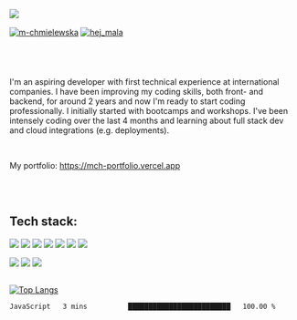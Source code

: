 <img src="https://res.cloudinary.com/fluffy-carnival/image/upload/v1614609630/gitreadme_mgo2o4.png"></img>

<a href="https://linkedin.com/in/m-chmielewska" target="blank"><img align="center" src="https://img.shields.io/badge/LinkedIn-0077B5?style=for-the-badge&logo=linkedin&logoColor=white" alt="m-chmielewska"/></a>
<a href="https://instagram.com/hej_mala" target="blank"><img align="center" src="https://img.shields.io/badge/Instagram-E4405F?style=for-the-badge&logo=instagram&logoColor=white" alt="hej_mala"/></a>

#
<br>

I'm an aspiring developer with first technical experience at international companies. I have been improving my coding skills, both front- and backend, for around 2 years and now I'm ready to start coding professionally. I initially started with bootcamps and workshops. I've been intensely coding over the last 4 months and learning about full stack dev and cloud integrations (e.g. deployments). 

<br>

My portfolio: <a href="https://mch-portfolio.vercel.app/">https://mch-portfolio.vercel.app</a>

<br><br>

## Tech stack:

<img src="https://img.shields.io/badge/JavaScript-323330?style=for-the-badge&logo=javascript&logoColor=F7DF1E"></img> <img src="https://img.shields.io/badge/Node.js-43853D?style=for-the-badge&logo=node.js&logoColor=white"></img> <img src="https://img.shields.io/badge/Express.js-000000?style=for-the-badge&logo=express&logoColor=white"></img> <img src="https://img.shields.io/badge/React-20232A?style=for-the-badge&logo=react&logoColor=61DAFB" /> <img src="https://img.shields.io/badge/Redux-593D88?style=for-the-badge&logo=redux&logoColor=white" /> <img src="https://img.shields.io/badge/MongoDB-4EA94B?style=for-the-badge&logo=mongodb&logoColor=white" /> <img src="https://img.shields.io/badge/next.js-000000?style=for-the-badge&logo=next.js&logoColor=white" />

<img src="https://img.shields.io/badge/Sass-CC6699?style=for-the-badge&logo=sass&logoColor=white" /> <img src="https://img.shields.io/badge/CSS3-1572B6?style=for-the-badge&logo=css3&logoColor=white"></img> <img src="https://img.shields.io/badge/HTML5-E34F26?style=for-the-badge&logo=html5&logoColor=white"></img> 

## 

[![Top Langs](https://github-readme-stats.vercel.app/api/top-langs/?username=mchmielewska&exclude_repo=q2a_snowflat,q2a_final&layout=compact)](https://github.com/mchmielewska/github-readme-stats&langs_count=8)


<!-- This week I'm working on: -->
<!--START_SECTION:waka-->
```text
JavaScript   3 mins          █████████████████████████   100.00 % 
```
<!--END_SECTION:waka-->
<!--
**mchmielewska/mchmielewska** is a ✨ _special_ ✨ repository because its `README.md` (this file) appears on your GitHub profile.

Here are some ideas to get you started:

- 🔭 I’m currently working on ...
- 🌱 I’m currently learning ...
- 👯 I’m looking to collaborate on ...
- 🤔 I’m looking for help with ...
- 💬 Ask me about ...
- 📫 How to reach me: ...
- 😄 Pronouns: ...
- ⚡ Fun fact: ...
-->
